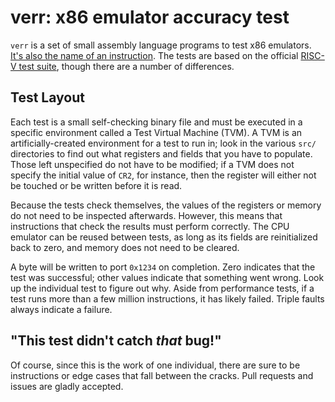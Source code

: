 # verr: x86 emulator accuracy test

`verr` is a set of small assembly language programs to test x86 emulators. [It's also the name of an instruction](https://www.felixcloutier.com/x86/verr:verw). The tests are based on the official [RISC-V test suite](https://github.com/riscv/riscv-tests), though there are a number of differences. 

## Test Layout

Each test is a small self-checking binary file and must be executed in a specific environment called a Test Virtual Machine (TVM). A TVM is an artificially-created environment for a test to run in; look in the various `src/` directories to find out what registers and fields that you have to populate. Those left unspecified do not have to be modified; if a TVM does not specify the initial value of `CR2`, for instance, then the register will either not be touched or be written before it is read. 

Because the tests check themselves, the values of the registers or memory do not need to be inspected afterwards. However, this means that instructions that check the results must perform correctly. The CPU emulator can be reused between tests, as long as its fields are reinitialized back to zero, and memory does not need to be cleared. 

A byte will be written to port `0x1234` on completion. Zero indicates that the test was successful; other values indicate that something went wrong. Look up the individual test to figure out why. Aside from performance tests, if a test runs more than a few million instructions, it has likely failed. Triple faults always indicate a failure. 

## "This test didn't catch *that* bug!"

Of course, since this is the work of one individual, there are sure to be instructions or edge cases that fall between the cracks. Pull requests and issues are gladly accepted. 

